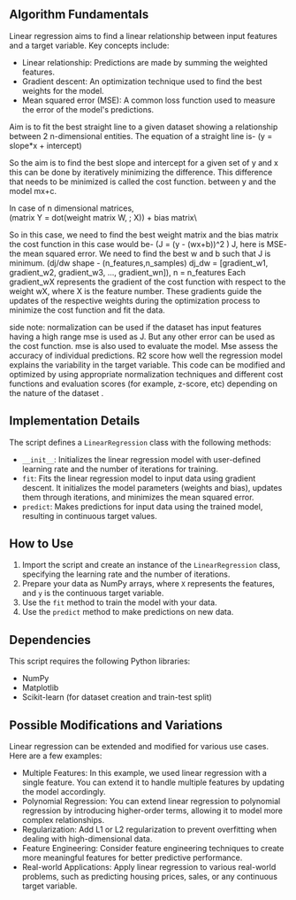 ## Algorithm Fundamentals

Linear regression aims to find a linear relationship between input features and a target variable. Key concepts include:
- Linear relationship: Predictions are made by summing the weighted features.
- Gradient descent: An optimization technique used to find the best weights for the model.
- Mean squared error (MSE): A common loss function used to measure the error of the model's predictions.


Aim is to fit the best straight line to a given dataset showing a relationship between 2 n-dimensional entities. 
The equation of a straight line is-
\(y = slope*x + intercept\) 

So the aim is to find the best slope and intercept for a given set of y and x this can be done by iteratively minimizing the difference. This difference that needs to be minimized is called the cost function. between y and the model mx+c.

In case of n dimensional matrices,  
\(matrix Y = dot(weight matrix W, ; X)\) + bias matrix\

So in this case, we need to find the best weight matrix and the bias matrix the cost function in this case would be-
\(J = (y - (wx+b))^2 \)
J, here is MSE- the mean squared error.
We need to find the best w and b such that J is minimum.
\(dj/dw shape - (n_features,n_samples)
dj_dw = [gradient_w1, gradient_w2, gradient_w3, ..., gradient_wn]\), 
n = n_features
Each gradient_wX represents the gradient of the cost function with respect to the weight wX,
where X is the feature number. These gradients guide the updates of the respective weights
during the optimization process to minimize the cost function and fit the data.

side note: normalization can be used if the dataset has input features having a high range
mse is used as J. But any other error can be used as the cost function. 
mse is also used to evaluate the model. Mse assess the accuracy of individual predictions. 
R2 score how well the regression model explains the variability in the target variable.
This code can be modified and optimized by using appropriate normalization techniques and 
different cost functions and evaluation scores (for example, z-score, etc)
depending on the nature of the dataset . 

## Implementation Details

The script defines a `LinearRegression` class with the following methods:

- `__init__`: Initializes the linear regression model with user-defined learning rate and the number of iterations for training.
- `fit`: Fits the linear regression model to input data using gradient descent. It initializes the model parameters (weights and bias), updates them through iterations, and minimizes the mean squared error.
- `predict`: Makes predictions for input data using the trained model, resulting in continuous target values.

## How to Use

1. Import the script and create an instance of the `LinearRegression` class, specifying the learning rate and the number of iterations.
2. Prepare your data as NumPy arrays, where `X` represents the features, and `y` is the continuous target variable.
3. Use the `fit` method to train the model with your data.
4. Use the `predict` method to make predictions on new data.

## Dependencies

This script requires the following Python libraries:

- NumPy
- Matplotlib
- Scikit-learn (for dataset creation and train-test split)

## Possible Modifications and Variations

Linear regression can be extended and modified for various use cases. Here are a few examples:

* Multiple Features: In this example, we used linear regression with a single feature. You can extend it to handle multiple features by updating the model accordingly.
* Polynomial Regression: You can extend linear regression to polynomial regression by introducing higher-order terms, allowing it to model more complex relationships.
* Regularization: Add L1 or L2 regularization to prevent overfitting when dealing with high-dimensional data.
* Feature Engineering: Consider feature engineering techniques to create more meaningful features for better predictive performance.
* Real-world Applications: Apply linear regression to various real-world problems, such as predicting housing prices, sales, or any continuous target variable.
